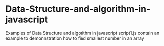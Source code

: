 # Data-Structure-and-algorithm-in-javascript
Examples of Data Structure and algorithm in javascript
script1.js contain an example to demonnstration how to find smallest number in an array
